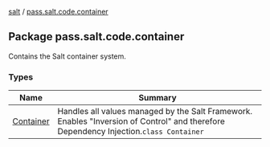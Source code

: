 [salt](../index.md) / [pass.salt.code.container](./index.md)

## Package pass.salt.code.container

Contains the Salt container system.

### Types

| Name | Summary |
|---|---|
| [Container](-container/index.md) | Handles all values managed by the Salt Framework. Enables "Inversion of Control" and therefore Dependency Injection.`class Container` |
